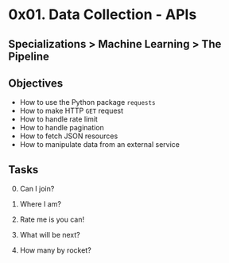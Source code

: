 # 0x01. Data Collection - APIs
## Specializations > Machine Learning > The Pipeline
## Objectives
* How to use the Python package `requests`
* How to make HTTP `GET` request
* How to handle rate limit
* How to handle pagination
* How to fetch JSON resources
* How to manipulate data from an external service
## Tasks
0. Can I join?

1. Where I am?

2. Rate me is you can!

3. What will be next?

4. How many by rocket?
